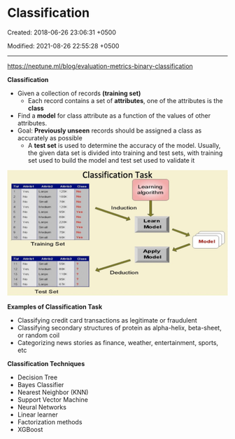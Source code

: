 # Classification

Created: 2018-06-26 23:06:31 +0500

Modified: 2021-08-26 22:55:28 +0500

---

<https://neptune.ml/blog/evaluation-metrics-binary-classification>



**Classification**
-   Given a collection of records **(training set)**
    -   Each record contains a set of **attributes**, one of the attributes is the **class**
-   Find a **model** for class attribute as a function of the values of other attributes.
-   Goal: **Previously unseen** records should be assigned a class as accurately as possible
    -   A **test set** is used to determine the accuracy of the model. Usually, the given data set is divided into training and test sets, with training set used to build the model and test set used to validate it



![Classification Tid 2 3 4 5 6 7 8 10 11 13 15 Attrib' Yes NO Yes Yes No NO Attrib 2 Larqe Medium SITI all Medium Lara e Medium Larqe Srn all Medium St-n all Attrib3 125K 100K 70K 120K 95K 60K 220K 85K 75K 90K Set Attrib3 55K 80K 1 10K 95K 67K Cl ass NO NO No No Ye s No No Yes No Yes CI ass Task Lea rning algorithm Training Attribl Yes NO Attrib2 Srn all Medium Induction Learn Model Mode I Apply Model Deduction Lara e Srn all Lara e Test Set ](media/Classification-image1.jpg)



**Examples of Classification Task**
-   Classifying credit card transactions as legitimate or fraudulent
-   Classifying secondary structures of protein as alpha-helix, beta-sheet, or random coil
-   Categorizing news stories as finance, weather, entertainment, sports, etc



**Classification Techniques**
-   Decision Tree
-   Bayes Classifier
-   Nearest Neighbor (KNN)
-   Support Vector Machine
-   Neural Networks
-   Linear learner
-   Factorization methods
-   XGBoost

